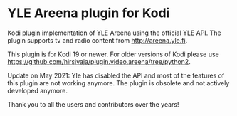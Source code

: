 YLE Areena plugin for Kodi
===

Kodi plugin implementation of YLE Areena using the official YLE API. The plugin supports tv and
radio content from <http://areena.yle.fi>.

This plugin is for Kodi 19 or newer. For older versions of Kodi please use
<https://github.com/hirsivaja/plugin.video.areena/tree/python2>.

Update on May 2021:
Yle has disabled the API and most of the features of this plugin are not working anymore.
The plugin is obsolete and not actively developed anymore.

Thank you to all the users and contributors over the years!